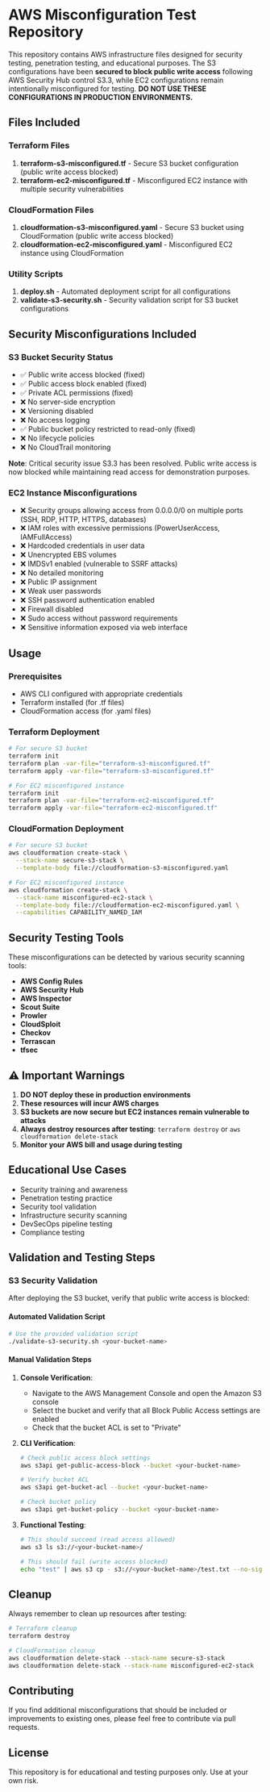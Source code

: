 # AWS Misconfiguration Test Repository

This repository contains AWS infrastructure files designed for security testing, penetration testing, and educational purposes. The S3 configurations have been **secured to block public write access** following AWS Security Hub control S3.3, while EC2 configurations remain intentionally misconfigured for testing. **DO NOT USE THESE CONFIGURATIONS IN PRODUCTION ENVIRONMENTS.**

## Files Included

### Terraform Files
1. **terraform-s3-misconfigured.tf** - Secure S3 bucket configuration (public write access blocked)
2. **terraform-ec2-misconfigured.tf** - Misconfigured EC2 instance with multiple security vulnerabilities

### CloudFormation Files
1. **cloudformation-s3-misconfigured.yaml** - Secure S3 bucket using CloudFormation (public write access blocked)
2. **cloudformation-ec2-misconfigured.yaml** - Misconfigured EC2 instance using CloudFormation

### Utility Scripts
1. **deploy.sh** - Automated deployment script for all configurations
2. **validate-s3-security.sh** - Security validation script for S3 bucket configurations

## Security Misconfigurations Included

### S3 Bucket Security Status
- ✅ Public write access blocked (fixed)
- ✅ Public access block enabled (fixed)
- ✅ Private ACL permissions (fixed)
- ❌ No server-side encryption
- ❌ Versioning disabled
- ❌ No access logging
- ✅ Public bucket policy restricted to read-only (fixed)
- ❌ No lifecycle policies
- ❌ No CloudTrail monitoring

**Note**: Critical security issue S3.3 has been resolved. Public write access is now blocked while maintaining read access for demonstration purposes.

### EC2 Instance Misconfigurations
- ❌ Security groups allowing access from 0.0.0.0/0 on multiple ports (SSH, RDP, HTTP, HTTPS, databases)
- ❌ IAM roles with excessive permissions (PowerUserAccess, IAMFullAccess)
- ❌ Hardcoded credentials in user data
- ❌ Unencrypted EBS volumes
- ❌ IMDSv1 enabled (vulnerable to SSRF attacks)
- ❌ No detailed monitoring
- ❌ Public IP assignment
- ❌ Weak user passwords
- ❌ SSH password authentication enabled
- ❌ Firewall disabled
- ❌ Sudo access without password requirements
- ❌ Sensitive information exposed via web interface

## Usage

### Prerequisites
- AWS CLI configured with appropriate credentials
- Terraform installed (for .tf files)
- CloudFormation access (for .yaml files)

### Terraform Deployment
```bash
# For secure S3 bucket
terraform init
terraform plan -var-file="terraform-s3-misconfigured.tf"
terraform apply -var-file="terraform-s3-misconfigured.tf"

# For EC2 misconfigured instance
terraform init
terraform plan -var-file="terraform-ec2-misconfigured.tf"
terraform apply -var-file="terraform-ec2-misconfigured.tf"
```

### CloudFormation Deployment
```bash
# For secure S3 bucket
aws cloudformation create-stack \
  --stack-name secure-s3-stack \
  --template-body file://cloudformation-s3-misconfigured.yaml

# For EC2 misconfigured instance
aws cloudformation create-stack \
  --stack-name misconfigured-ec2-stack \
  --template-body file://cloudformation-ec2-misconfigured.yaml \
  --capabilities CAPABILITY_NAMED_IAM
```

## Security Testing Tools

These misconfigurations can be detected by various security scanning tools:
- **AWS Config Rules**
- **AWS Security Hub**
- **AWS Inspector**
- **Scout Suite**
- **Prowler**
- **CloudSploit**
- **Checkov**
- **Terrascan**
- **tfsec**

## ⚠️ Important Warnings

1. **DO NOT deploy these in production environments**
2. **These resources will incur AWS charges**
3. **S3 buckets are now secure but EC2 instances remain vulnerable to attacks**
4. **Always destroy resources after testing**: `terraform destroy` or `aws cloudformation delete-stack`
5. **Monitor your AWS bill and usage during testing**

## Educational Use Cases

- Security training and awareness
- Penetration testing practice
- Security tool validation
- Infrastructure security scanning
- DevSecOps pipeline testing
- Compliance testing

## Validation and Testing Steps

### S3 Security Validation
After deploying the S3 bucket, verify that public write access is blocked:

#### Automated Validation Script
```bash
# Use the provided validation script
./validate-s3-security.sh <your-bucket-name>
```

#### Manual Validation Steps

1. **Console Verification**:
   - Navigate to the AWS Management Console and open the Amazon S3 console
   - Select the bucket and verify that all Block Public Access settings are enabled
   - Check that the bucket ACL is set to "Private"

2. **CLI Verification**:
   ```bash
   # Check public access block settings
   aws s3api get-public-access-block --bucket <your-bucket-name>
   
   # Verify bucket ACL
   aws s3api get-bucket-acl --bucket <your-bucket-name>
   
   # Check bucket policy
   aws s3api get-bucket-policy --bucket <your-bucket-name>
   ```

3. **Functional Testing**:
   ```bash
   # This should succeed (read access allowed)
   aws s3 ls s3://<your-bucket-name>/
   
   # This should fail (write access blocked)
   echo "test" | aws s3 cp - s3://<your-bucket-name>/test.txt --no-sign-request
   ```

## Cleanup

Always remember to clean up resources after testing:

```bash
# Terraform cleanup
terraform destroy

# CloudFormation cleanup
aws cloudformation delete-stack --stack-name secure-s3-stack
aws cloudformation delete-stack --stack-name misconfigured-ec2-stack
```

## Contributing

If you find additional misconfigurations that should be included or improvements to existing ones, please feel free to contribute via pull requests.

## License

This repository is for educational and testing purposes only. Use at your own risk.